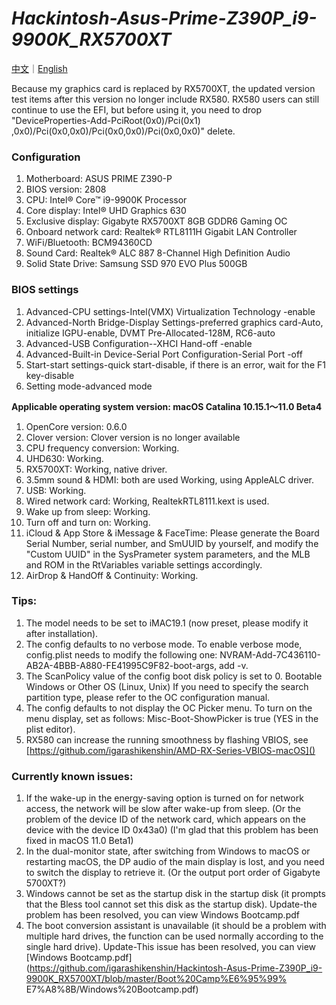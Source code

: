 # *Hackintosh-Asus-Prime-Z390P_i9-9900K_RX5700XT*

[中文](https://github.com/igarashikenshin/Hackintosh-Asus-Prime-Z390P_i9-9900K_RX5700XT/blob/master/README.md)｜[English](https://github.com/igarashikenshin/Hackintosh-Asus-Prime-Z390P_i9-9900K_RX5700XT/blob/master/README-EN.md)

Because my graphics card is replaced by RX5700XT, the updated version test items after this version no longer include RX580. RX580 users can still continue to use the EFI, but before using it, you need to drop "DeviceProperties-Add-PciRoot(0x0)/Pci(0x1) ,0x0)/Pci(0x0,0x0)/Pci(0x0,0x0)/Pci(0x0,0x0)" delete.

### Configuration
1. Motherboard: ASUS PRIME Z390-P
1. BIOS version: 2808
1. CPU: Intel® Core™ i9-9900K Processor
1. Core display: Intel® UHD Graphics 630
1. Exclusive display: Gigabyte RX5700XT 8GB GDDR6 Gaming OC
1. Onboard network card: Realtek® RTL8111H Gigabit LAN Controller
1. WiFi/Bluetooth: BCM94360CD
1. Sound Card: Realtek® ALC 887 8-Channel High Definition Audio
1. Solid State Drive: Samsung SSD 970 EVO Plus 500GB

### BIOS settings
1. Advanced-CPU settings-Intel(VMX) Virtualization Technology -enable
1. Advanced-North Bridge-Display Settings-preferred graphics card-Auto, initialize IGPU-enable, DVMT Pre-Allocated-128M, RC6-auto
1. Advanced-USB Configuration--XHCI Hand-off -enable
1. Advanced-Built-in Device-Serial Port Configuration-Serial Port -off
1. Start-start settings-quick start-disable, if there is an error, wait for the F1 key-disable
1. Setting mode-advanced mode

**Applicable operating system version: macOS Catalina 10.15.1～11.0 Beta4**

1. OpenCore version: 0.6.0
1. Clover version: Clover version is no longer available
1. CPU frequency conversion: Working.
1. UHD630: Working.
1. RX5700XT: Working, native driver.
1. 3.5mm sound & HDMI: both are used Working, using AppleALC driver.
1. USB: Working.
1. Wired network card: Working, RealtekRTL8111.kext is used.
1. Wake up from sleep: Working.
1. Turn off and turn on: Working.
1. iCloud & App Store & iMessage & FaceTime: Please generate the Board Serial Number, serial number, and SmUUID by yourself, and modify the "Custom UUID" in the SysPrameter system parameters, and the MLB and ROM in the RtVariables variable settings accordingly.
1. AirDrop & HandOff & Continuity: Working.


### Tips:

1. The model needs to be set to iMAC19.1 (now preset, please modify it after installation).
1. The config defaults to no verbose mode. To enable verbose mode, config.plist needs to modify the following one: NVRAM-Add-7C436110-AB2A-4BBB-A880-FE41995C9F82-boot-args, add -v.
1. The ScanPolicy value of the config boot disk policy is set to 0. Bootable Windows or Other OS (Linux, Unix) If you need to specify the search partition type, please refer to the OC configuration manual.
1. The config defaults to not display the OC Picker menu. To turn on the menu display, set as follows: Misc-Boot-ShowPicker is true (YES in the plist editor).
1. RX580 can increase the running smoothness by flashing VBIOS, see [https://github.com/igarashikenshin/AMD-RX-Series-VBIOS-macOS]()

### Currently known issues:

1. If the wake-up in the energy-saving option is turned on for network access, the network will be slow after wake-up from sleep. (Or the problem of the device ID of the network card, which appears on the device with the device ID 0x43a0) (I'm glad that this problem has been fixed in macOS 11.0 Beta1)
1. In the dual-monitor state, after switching from Windows to macOS or restarting macOS, the DP audio of the main display is lost, and you need to switch the display to retrieve it. (Or the output port order of Gigabyte 5700XT?)
1. Windows cannot be set as the startup disk in the startup disk (it prompts that the Bless tool cannot set this disk as the startup disk). Update-the problem has been resolved, you can view Windows Bootcamp.pdf
1. The boot conversion assistant is unavailable (it should be a problem with multiple hard drives, the function can be used normally according to the single hard drive). Update-This issue has been resolved, you can view [Windows Bootcamp.pdf](https://github.com/igarashikenshin/Hackintosh-Asus-Prime-Z390P_i9-9900K_RX5700XT/blob/master/Boot%20Camp%E6%95%99% E7%A8%8B/Windows%20Bootcamp.pdf)
